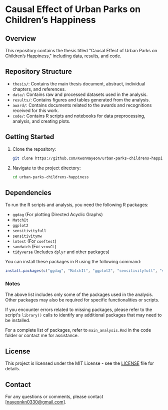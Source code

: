 # Causal Effect of Urban Parks on Children’s Happiness

## Overview
This repository contains the thesis titled "Causal Effect of Urban Parks on Children’s Happiness," including data, results, and code.

## Repository Structure
- `thesis/`: Contains the main thesis document, abstract, individual chapters, and references.
- `data/`: Contains raw and processed datasets used in the analysis.
- `results/`: Contains figures and tables generated from the analysis.
- `award/`: Contains documents related to the awards and recognitions received for this work.
- `code/`: Contains R scripts and notebooks for data preprocessing, analysis, and creating plots.

## Getting Started
1. Clone the repository:
    ```bash
    git clone https://github.com/KwonNayeon/urban-parks-childrens-happiness.git
    ```
2. Navigate to the project directory:
    ```bash
    cd urban-parks-childrens-happiness
    ```

## Dependencies

To run the R scripts and analysis, you need the following R packages:

- `ggdag` (For plotting Directed Acyclic Graphs)
- `MatchIt`
- `ggplot2`
- `sensitivityfull`
- `sensitivitymw`
- `lmtest` (For `coeftest`)
- `sandwich` (For `vcovCL`)
- `tidyverse` (Includes `dplyr` and other packages)

You can install these packages in R using the following command:
```r
install.packages(c("ggdag", "MatchIt", "ggplot2", "sensitivityfull", "sensitivitymw", "lmtest", "sandwich", "tidyverse"))
```
### Notes

The above list includes only some of the packages used in the analysis. Other packages may also be required for specific functionalities or scripts.

If you encounter errors related to missing packages, please refer to the script's `library()` calls to identify any additional packages that may need to be installed.

For a complete list of packages, refer to `main_analysis.Rmd` in the code folder or contact me for assistance.

## License
This project is licensed under the MIT License - see the [LICENSE](LICENSE) file for details.

## Contact
For any questions or comments, please contact [nayeonkn0330@gmail.com].
